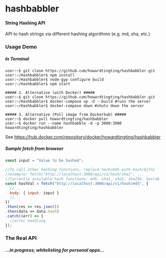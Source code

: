 
hashbabbler
========

#### String Hashing API ####

API to hash strings via different hashing algorithms (e.g. md, sha, etc.)

### Usage Demo ###

##### In Terminal #####
```console
user:~$ git clone https://github.com/howardtingting/hashbabbler.git
user:~/Hashbabbler$ npm install
user:~/Hashbabbler$ node-gyp configure build
user:~/Hashbabbler$ npm start
```
```console
##### 2. Alternative (with Docker) #####
user:~$ git clone https://github.com/howardtingting/hashbabbler.git
user:~/Hashbabbler$ docker-compose up -d --build #runs the server
user:~/Hashbabbler$ docker-compose down #shuts down the server
```
```console
##### 3. Alternative (Pull image from Dockerhub) #####
user:~$ docker pull howardtingting/hashbabbler
user:~$ docker run --name hashbabble -d -p 3000:3000 howardtingting/hashbabbler
```
See https://hub.docker.com/repository/docker/howardtingting/hashbabbler

##### Sample fetch from browser #####
```javascript
const input = "Value to be hashed";

//To call other hashing functions, replace hash/md5 with hash/${fn}
//example: fetch("http://localhost:3000/api/v1/hash/sha1", ...
//Currently available hash functions: md5, sha1, sha3, sha256, keccak
const hashVal = fetch("http://localhost:3000/api/v1/hash/md5", {
  //...
  body: { input: input }
  //...
})
.then(res => res.json())
.then(data => data.hash)
.catch((err) => {
  //error handling
});
```

### The Real API ###

##### ...in progress; whitelisting for personal apps... #####
